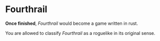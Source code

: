 # Fourthrail

**Once finished**, *Fourthrail* would become a game written in rust.

You are allowed to classify *Fourthrail* as a roguelike in its original sense.
